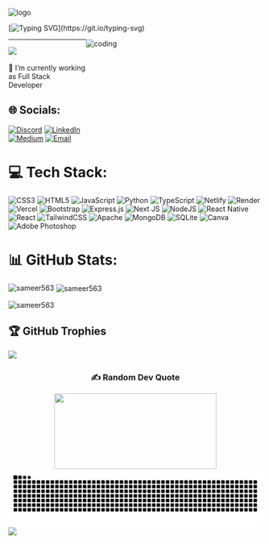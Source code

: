 ![logo](https://github.com/SAMEER563/SAMEER563/blob/main/Banner%20.gif)

[![Typing SVG ](https://readme-typing-svg.herokuapp.com/?lines=Welcome+to+my+GitHub+Profile!;I'm+a+React+Developer...)](https://git.io/typing-svg)

<img width="350" height="200"  align="right" alt="coding" src="https://media1.tenor.com/m/epFxZ9nyQLIAAAAC/work-post.gif">

---
[![](https://visitcount.itsvg.in/api?id=SAMEER563&icon=1&color=6)](https://visitcount.itsvg.in)

🌱 I’m currently working as Full Stack Developer <br>


## 🌐 Socials:
[![Discord](https://img.shields.io/badge/Discord-%237289DA.svg?logo=discord&logoColor=black)](http://discordapp.com/users/1079358050256826438) [![LinkedIn](https://img.shields.io/badge/LinkedIn-%4169E1.svg?logo=linkedin&logoColor=white)](https://linkedin.com/in/sameer-kumar-maurya-5a6990228) [![Medium](https://img.shields.io/badge/Medium-8A2BE2?logo=medium&logoColor=white)](https://medium.com/@@shakyasam563) 
 [![Email](https://img.shields.io/badge/Email-C0C0C0?logo=gmail&logoColor=red)](mailto:sameermaurya482@gmail.com) 

# 💻 Tech Stack:
![CSS3](https://img.shields.io/badge/css3-%231572B6.svg?style=for-the-badge&logo=css3&logoColor=white) ![HTML5](https://img.shields.io/badge/html5-%23E34F26.svg?style=for-the-badge&logo=html5&logoColor=white) ![JavaScript](https://img.shields.io/badge/javascript-%23323330.svg?style=for-the-badge&logo=javascript&logoColor=%23F7DF1E) ![Python](https://img.shields.io/badge/python-3670A0?style=for-the-badge&logo=python&logoColor=ffdd54) ![TypeScript](https://img.shields.io/badge/typescript-%23007ACC.svg?style=for-the-badge&logo=typescript&logoColor=white) ![Netlify](https://img.shields.io/badge/netlify-%23000000.svg?style=for-the-badge&logo=netlify&logoColor=#00C7B7) ![Render](https://img.shields.io/badge/Render-%46E3B7.svg?style=for-the-badge&logo=render&logoColor=white) ![Vercel](https://img.shields.io/badge/vercel-%23000000.svg?style=for-the-badge&logo=vercel&logoColor=white) ![Bootstrap](https://img.shields.io/badge/bootstrap-%238511FA.svg?style=for-the-badge&logo=bootstrap&logoColor=white) ![Express.js](https://img.shields.io/badge/express.js-%23404d59.svg?style=for-the-badge&logo=express&logoColor=%2361DAFB) ![Next JS](https://img.shields.io/badge/Next-black?style=for-the-badge&logo=next.js&logoColor=white) ![NodeJS](https://img.shields.io/badge/node.js-6DA55F?style=for-the-badge&logo=node.js&logoColor=white) ![React Native](https://img.shields.io/badge/react_native-%2320232a.svg?style=for-the-badge&logo=react&logoColor=%2361DAFB) ![React](https://img.shields.io/badge/react-%2320232a.svg?style=for-the-badge&logo=react&logoColor=%2361DAFB) ![TailwindCSS](https://img.shields.io/badge/tailwindcss-%2338B2AC.svg?style=for-the-badge&logo=tailwind-css&logoColor=white) ![Apache](https://img.shields.io/badge/apache-%23D42029.svg?style=for-the-badge&logo=apache&logoColor=white) ![MongoDB](https://img.shields.io/badge/MongoDB-%234ea94b.svg?style=for-the-badge&logo=mongodb&logoColor=white) ![SQLite](https://img.shields.io/badge/sqlite-%2307405e.svg?style=for-the-badge&logo=sqlite&logoColor=white) ![Canva](https://img.shields.io/badge/Canva-%2300C4CC.svg?style=for-the-badge&logo=Canva&logoColor=white) ![Adobe Photoshop](https://img.shields.io/badge/adobe%20photoshop-%2331A8FF.svg?style=for-the-badge&logo=adobe%20photoshop&logoColor=white)
# 📊 GitHub Stats:


<p><img align="left" src="https://github-readme-stats.vercel.app/api/top-langs?username=sameer563&show_icons=true&locale=en&layout=compact" alt="sameer563" /></p>

<p>&nbsp;<img align="center" src="https://github-readme-stats.vercel.app/api?username=sameer563&show_icons=true&locale=en" alt="sameer563" /></p>

<p><img align="center" src="https://github-readme-streak-stats.herokuapp.com/?user=sameer563&" alt="sameer563" /></p>

## 🏆 GitHub Trophies
![](https://github-profile-trophy.vercel.app/?username=SAMEER563&theme=radical&no-frame=false&no-bg=false&margin-w=4)

<div align=center>
 
 ### ✍️ Random Dev Quote

<img src="https://quotes-github-readme.vercel.app/api?type=horizontal&theme=radical" style="height: 150px; width:80%;" />

</div>

<!-- Proudly created with GPRM ( https://gprm.itsvg.in ) -->
<img src="https://github.com/SAMEER563/SAMEER563/blob/output/snake.svg" alt="Snake Animation" />


<img  src="https://raw.githubusercontent.com/Trilokia/Trilokia/379277808c61ef204768a61bbc5d25bc7798ccf1/bottom_header.svg" />
